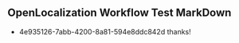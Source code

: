 ## OpenLocalization Workflow Test MarkDown
* 4e935126-7abb-4200-8a81-594e8ddc842d 
thanks!<!--HONumber=Feb16_HO5-->

